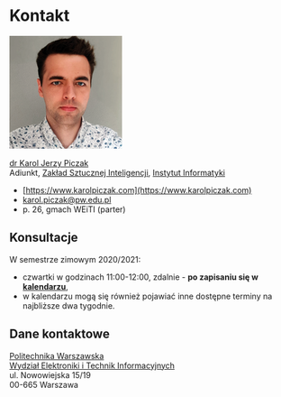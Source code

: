 # Kontakt

![](.gitbook/assets/karolpiczak-2019.png)

[dr Karol Jerzy Piczak](https://www.karolpiczak.com)  
Adiunkt, [Zakład Sztucznej Inteligencji](http://ai.ii.pw.edu.pl/), [Instytut Informatyki](http://ii.pw.edu.pl)

* [https://www.karolpiczak.com](https://www.karolpiczak.com)  
* [karol.piczak@pw.edu.pl](mailto:karol.piczak@pw.edu.pl)  
* p. 26, gmach WEiTI \(parter\)  

## Konsultacje

W semestrze zimowym 2020/2021:

* czwartki w godzinach 11:00-12:00, zdalnie - **po zapisaniu się w** [**kalendarzu**](https://calendly.com/karolpiczak/),
* w kalendarzu mogą się również pojawiać inne dostępne terminy na najbliższe dwa tygodnie.

## Dane kontaktowe

[Politechnika Warszawska    
](https://www.pw.edu.pl/)[Wydział Elektroniki i Technik Informacyjnych](http://www.elka.pw.edu.pl/)  
ul. Nowowiejska 15/19  
00-665 Warszawa

